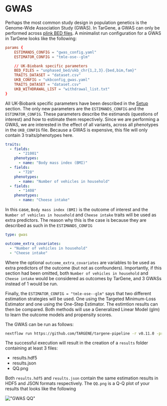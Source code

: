 # GWAS

Perhaps the most common study design in population genetics is the Genome-Wide Association Study (GWAS). In TarGene, a GWAS can only be performed across [plink BED files](https://zzz.bwh.harvard.edu/plink/binary.shtml). A minimalist run configuration for a GWAS in TarGene looks like the following:

```conf
params {
    ESTIMANDS_CONFIG = "gwas_config.yaml"
    ESTIMATOR_CONFIG = "tmle-ose--glm"

    // UK-Biobank specific parameters
    BED_FILES = "unphased_bed/ukb_chr{1,2,3}.{bed,bim,fam}"
    TRAITS_DATASET = "dataset.csv"
    UKB_CONFIG = "ukbconfig_gwas.yaml"
    TRAITS_DATASET = "dataset.csv"
    UKB_WITHDRAWAL_LIST = "withdrawal_list.txt"
}
```

All UK-Biobank specific parameters have been described in the [Setup](@ref) section. The only new parameters are the `ESTIMANDS_CONFIG` and the `ESTIMATOR_CONFIG`. These parameters describe the estimands (questions of interest) and how to estimate them respectively. Since we are performing a GWAS, we are interested in the effect of all variants, across all phenotypes in the `UKB_CONFIG` file. Because a GWAS is expensive, this file will only contain 3 traits/phenotypes here.

```yaml
traits:
  - fields:
      - "21001"
    phenotypes:
      - name: "Body mass index (BMI)"
  - fields:
      - "728"
    phenotypes:
      - name: "Number of vehicles in household"
  - fields:
      - "1408"
    phenotypes:
      - name: "Cheese intake"
```

In this case, `Body mass index (BMI)` is the outcome of interest and the `Number of vehicles in household` and `Cheese intake` traits will be used as extra predictors. The reason why this is the case is because they are described as such in the `ESTIMANDS_CONFIG`

```yaml
type: gwas

outcome_extra_covariates:
  - "Number of vehicles in household"
  - "Cheese intake"
```

Where the optional `outcome_extra_covariates` are variables to be used as extra predictors of the outcome (but not as confounders). Importantly, if this section had been omitted, both `Number of vehicles in household` and `Cheese intake` would be considered as outcomes by TarGene, and 3 GWASs instead of 1 would be run.

Finally, the `ESTIMATOR_CONFIG = "tmle-ose--glm"` says that two different estimation strategies will be used. One using the Targeted Minimum-Loss Estimator and one using the One-Step Estimator. The estimtion results can then be compared. Both methods will use a Generalized Linear Model (glm) to learn the outcome models and propensity scores.

The GWAS can be run as follows:

```bash
nextflow run https://github.com/TARGENE/targene-pipeline -r v0.11.0 -profile local
```

The successful execution will result in the creation of a `results` folder containing at least 3 files:

- results.hdf5
- results.json
- QQ.png

Both `results.hdf5` and `results.json` contain the same estimation results in HDF5 and JSON formats respectively. The `QQ.png` is a Q-Q plot of your results that looks like the following

!["GWAS QQ"](../../assets/gwas_QQ.png)


